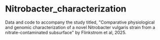 # Nitrobacter_characterization
Data and code to accompany the study titled, "Comparative physiological and genomic characterization of a novel Nitrobacter vulgaris strain from a nitrate-contaminated subsurface" by Flinkstrom et al, 2025.
